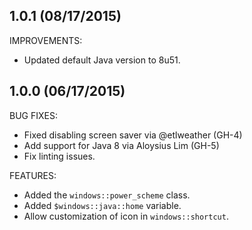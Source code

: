 ## 1.0.1 (08/17/2015)

IMPROVEMENTS:
* Updated default Java version to 8u51.

## 1.0.0 (06/17/2015)

BUG FIXES:
* Fixed disabling screen saver via @etlweather (GH-4)
* Add support for Java 8 via Aloysius Lim (GH-5)
* Fix linting issues.

FEATURES:
* Added the `windows::power_scheme` class.
* Added `$windows::java::home` variable.
* Allow customization of icon in `windows::shortcut`.
